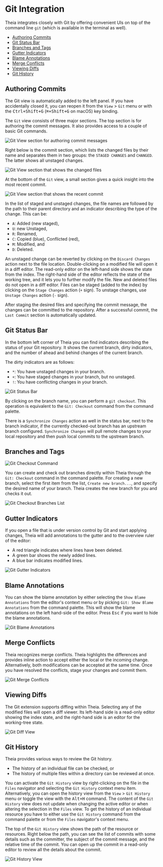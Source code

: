 # Git Integration

Theia integrates closely with Git by offering convenient UIs on top of the command line `git`
(which is available in the terminal as well).

- [Authoring Commits](#authoring-commits)
- [Git Status Bar](#git-status-bar)
- [Branches and Tags](#branches-and-tags)
- [Gutter Indicators](#gutter-indicators)
- [Blame Annotations](#blame-annotations)
- [Merge Conflicts](#merge-conflicts)
- [Viewing Diffs](#viewing-diffs)
- [Git History](#git-history)

## Authoring Commits

The Git view is automatically added to the left panel. If you have accidentally closed it, you can
reopen it from the `View` > `Git` menu or with the <kbd>Ctrl+Shift+G</kbd> (<kbd>⌘+Shift+G</kbd>
on macOS) key binding.

The `Git` view consists of three major sections. The top section is for authoring the commit messages.
It also provides access to a couple of basic Git commands.

![Git View section for authoring commit messages](../../../static/images/docs/54_Git/git_commit_message.jpg)

Right below is the commit section, which lists the changed files by their name and separates them in two
groups: the `STAGED CHANGES` and `CHANGED`. The latter shows all unstaged changes.

![Git View section that shows the changed files](../../../static/images/docs/54_Git/git_file_changes.jpg)

At the bottom of the `Git` view, a small section gives a quick insight into the most recent commit.

![Git View section that shows the recent commit](../../../static/images/docs/54_Git/git_last_commit.jpg)

In the list of staged and unstaged changes, the file names are followed by the path to their
parent directory and an indicator describing the type of the change. This can be:

- `A`: Added (new staged),
- `U`: new Unstaged,
- `R`: Renamed,
- `C`: Copied (blue), Conflicted (red),
- `M`: Modified, and
- `D`: Deleted.

An unstaged change can be reverted by clicking on the `Discard Changes` action next to the file
location. Double-clicking on a modified file will open it in a diff editor. The read-only editor on
the left-hand side shows the state from the index. The right-hand side of the editor reflects the
state of the working tree, and it lets you to further modify the file. New and deleted files do not
open in a diff editor. Files can be staged (added to the index) by clicking on the `Stage Changes` action (`+` sign). To unstage changes, use `Unstage Changes` action (`-` sign).

After staging the desired files and specifying the commit message, the changes can be committed to
the repository. After a successful commit, the `Last Commit` section is automatically updated.

## Git Status Bar

In the bottom left corner of Theia you can find indicators describing the status of your Git repository.
It shows the current branch, dirty indicators, and the number of ahead and behind changes of the
current branch.

The dirty indicators are as follows:

- `*`: You have unstaged changes in your branch.
- `+`: You have staged changes in your branch, but no unstaged.
- `!`: You have conflicting changes in your branch.

![Git Status Bar](../../../static/images/docs/54_Git/git_status_bar.jpg)

By clicking on the branch name, you can perform a `git checkout`. This operation is equivalent to
the `Git: Checkout` command from the command palette.

There is a `Synchronize Changes` action as well in the status bar, next to the branch indicator, if
the currently checked-out branch has an upstream branch configured. `Synchronize Changes` will pull
remote changes to your local repository and then push local commits to the upstream branch.

## Branches and Tags

![Git Checkout Command](../../../static/images/docs/54_Git/git_checkout_command.jpg)

You can create and check out branches directly within Theia through the `Git: Checkout` command in
the command palette. For creating a new branch, select the first item from the list, `Create new branch...`, and specify the desired name of your branch. Theia creates the new branch for you and
checks it out.

![Git Checkout Branches List](../../../static/images/docs/54_Git/git_checkout_branches.jpg)

## Gutter Indicators

If you open a file that is under version control by Git and start applying changes,
Theia will add annotations to the gutter and to the overview ruler of the editor:

- A red triangle indicates where lines have been deleted.
- A green bar shows the newly added lines.
- A blue bar indicates modified lines.

![Git Gutter Indicators](../../../static/images/docs/54_Git/git_gutter.jpg)

## Blame Annotations

You can show the blame annotation by either selecting the `Show Blame Annotations` from the editor's
context menu or by picking `Git: Show Blame Annotations` from the command palette. This will show
the blame annotations on the left hand-side of the editor. Press <kbd>Esc</kbd> if you want to hide
the blame annotations.

![Git Blame Annotations](../../../static/images/docs/54_Git/git_blame_annotations.jpg)

## Merge Conflicts

Theia recognizes merge conflicts. Theia highlights the differences and provides inline action to
accept either the local or the incoming change. Alternatively, both modifications can be accepted at
the same time. Once you have resolved the conflicts, stage your changes and commit them.

![Git Merge Conflicts](../../../static/images/docs/54_Git/git_merge_conflicts.jpg)

## Viewing Diffs

The Git extension supports diffing within Theia. Selecting any of the modified files will open a
diff viewer. Its left-hand side is a read-only editor showing the index state, and the right-hand
side is an editor for the working-tree state.

![Git Diff View](../../../static/images/docs/54_Git/git_diff.jpg)

## Git History

Theia provides various ways to review the Git history.

- The history of an individual file can be checked, or
- The history of multiple files within a directory can be reviewed at once.

You can activate the `Git History` view by right-clicking on the file in the `Files` navigator and
selecting the `Git History` context menu item. Alternatively, you can open the history view from the
`View` > `Git History` menu or toggle the view with the <kbd>Alt+H</kbd> command. The content of the
`Git History` view does not update when changing the active editor or when altering the selection in
the `Files` view. To get the history of an individual resource you have to either use the `Git History` command from the command palette or from the `Files` navigator's context menu.

The top of the `Git History` view shows the path of the resource or resources. Right below the path,
you can see the list of commits with some details such as the committer, the subject of the commit
message, and the relative time of the commit. You can open up the commit in a read-only editor to
review all the details about the commit.

![Git History View](../../../static/images/docs/54_Git/git_history.jpg)
